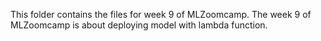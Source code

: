 This folder contains the files for week 9 of MLZoomcamp. 
The week 9 of MLZoomcamp is about deploying model with lambda function.
